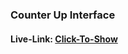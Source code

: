 ### Counter Up Interface

#### Live-Link: [Click-To-Show](https://muhammed-nayeem.github.io/JavaScript-Projects/Counter-App/index.html)
